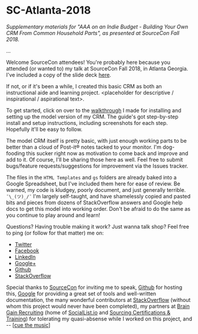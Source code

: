 # SC-Atlanta-2018
*Supplementary materials for "AAA on an Indie Budget - Building Your Own CRM From Common Household Parts", as presented at SourceCon Fall 2018.*

...<this is a planceholder for graphics>

Welcome SourceCon attendees! You're probably here because you attended (or wanted to) my talk at SourceCon Fall 2018, in Atlanta Georgia. I've included a copy of the slide deck [here](/AAA%20on%20an%20Indie%20Budget%20-%20Dave%20Galley%20-%20SC18F.pptx).

If not, or if it's been a while, I created this basic CRM as both an instructional aide and learning project. <placeholder for descriptive / inspirational / aspirational text>.

To get started, click on over to the [walkthrough](/Installation%20and%20Setup%20Guide.md) I made for installing and setting up the model version of my CRM. The guide's got step-by-step install and setup instructions, including screenshots for each step. Hopefully it'll be easy to follow.

The model CRM itself is pretty basic, with just enough working parts to be better than a cloud of Post-it&reg; notes tacked to your monitor. I'm dog-fooding this sucker right now as motivation to come back and improve and add to it. Of course, I'll be sharing those here as well. Feel free to submit bugs/feature requests/suggestions for improvement via the Issues tracker.

The files in the `HTML Templates` and `gs` folders are already baked into a Google Spreadsheet, but I've included them here for ease of review. Be warned, my code is kludgey, poorly document, and just generally terrible. `¯\_(ツ)_/¯` I'm largely self-taught, and have shamelessly copied and pasted bits and pieces from dozens of StackOverflow answers and Google help docs to get this model into working order. Don't be afraid to do the same as  you continue to play around and learn!

Questions? Having trouble making it work? Just wanna talk shop? Feel free to ping (or follow for that matter) me on:

  * [Twitter](https://www.twitter.com/theDaveGalley)
  * [Facebook](https://www.facebook.com/selllikesybok)
  * [LinkedIn](https://www.linkedin.com/in/davidmgalley/)
  * [Google+](https://plus.google.com/+DavidGalley)
  * [Github](https://github.com/selllikesybok/)
  * [StackOverflow](https://stackoverflow.com/users/791500/selllikesybok)

Special thanks to [SourceCon](https://www.sourcecon.com/) for inviting me to speak, [Github](https://github.com/) for hosting this, [Google](https://www.google.com/) for providing a great set of tools and well-written documentation, the many wonderful contributors at [StackOverflow](https://stackoverflow.com) (without whom this project would never have been completed), my partners at [Brain Gain Recruiting](https://braingainrecruiting.com/) (home of [SocialList.io](https://sociallist.io/) and [Sourcing Certifications & Training](https://sourcingcertification.com/)) for tolerating my quasi-absense while I worked on this project, and -- \[[cue the music](https://www.youtube.com/watch?v=vSBEiBbnT6E)\] 
